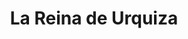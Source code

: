 ---
title: "La Reina de Urquiza"
url: /ciudad-autonoma-de-buenos-aires/la-reina-de-urquiza/
shop: Kleidung
---